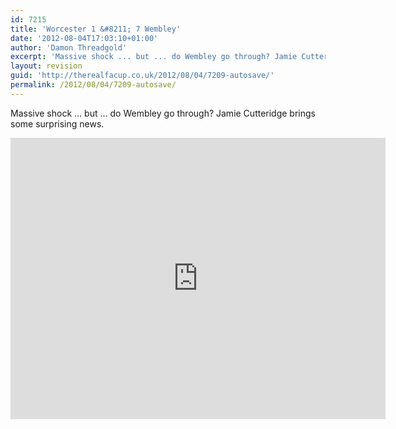 ```yaml
---
id: 7215
title: 'Worcester 1 &#8211; 7 Wembley'
date: '2012-08-04T17:03:10+01:00'
author: 'Damon Threadgold'
excerpt: 'Massive shock ... but ... do Wembley go through? Jamie Cutteridge brings some surprising news.'
layout: revision
guid: 'http://therealfacup.co.uk/2012/08/04/7209-autosave/'
permalink: /2012/08/04/7209-autosave/
---
```


Massive shock … but … do Wembley go through? Jamie Cutteridge brings some surprising news.

<iframe frameborder="0" height="450" src="http://www.youtube.com/embed/2692P13drn4" width="600"></iframe>